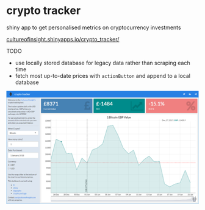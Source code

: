 # crypto tracker
shiny app to get personalised metrics on cryptocurrency investments

[cultureofinsight.shinyapps.io/crypto_tracker/](https://cultureofinsight.shinyapps.io/crypto_tracker/)

TODO

- use locally stored database for legacy data rather than scraping each time
- fetch most up-to-date prices with `actionButton` and append to a local database

![](screengrab.png)
